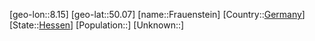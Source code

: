 ﻿---
location: [50.07,8.15]
type: City
tags:
- geo/City


SpocWebEntityId: 30238
isDeleted: false
confidential: public

---
[geo-lon::8.15]
[geo-lat::50.07]
[name::Frauenstein]
[Country::[Germany](geo/Continent/Europe/Germany.md)]
[State::[Hessen](geo/Continent/Europe/Germany/Hessen.md)]
[Population::]
[Unknown::]

